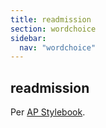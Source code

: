 ```yaml
---
title: readmission
section: wordchoice
sidebar:
  nav: "wordchoice"
---
```

## readmission

Per [AP Stylebook](https://www.apstylebook.com/ask_the_editors/30066).